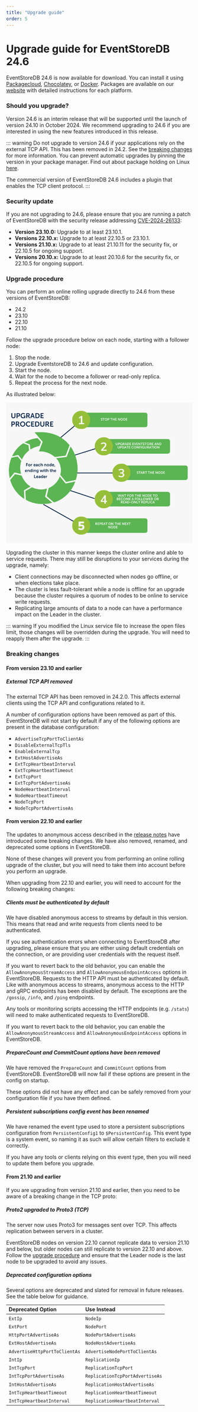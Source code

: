 ```yaml
---
title: "Upgrade guide"
order: 5
---
```


# Upgrade guide for EventStoreDB 24.6

EventStoreDB 24.6 is now available for download. You can install it using [Packagecloud](https://packagecloud.io/EventStore/EventStore-OSS), [Chocolatey](https://chocolatey.org/packages/eventstore-oss), or [Docker](https://hub.docker.com/r/eventstore/eventstore/tags?page=1&name=24.6).  Packages are available on our [website](https://www.eventstore.com/downloads) with detailed instructions for each platform.

### Should you upgrade?

Version 24.6 is an interim release that will be supported until the launch of version 24.10 in October 2024.
We recommend upgrading to 24.6 if you are interested in using the new features introduced in this release.

::: warning
Do not upgrade to version 24.6 if your applications rely on the external TCP API. This has been removed in 24.2. See the [breaking changes](#external-tcp-api-removed) for more information. You can prevent automatic upgrades by pinning the version in your package manager. Find out about package holding on Linux [here](https://askubuntu.com/questions/18654/how-to-prevent-updating-of-a-specific-package).

The commercial version of EventStoreDB 24.6 includes a plugin that enables the TCP client protocol. 
:::

### Security update

If you are not upgrading to 24.6, please ensure that you are running a patch of EventStoreDB with the security release addressing [CVE-2024-26133](https://www.eventstore.com/blog/eventstoredb-security-release-23.10-22.10-21.10-and-20.10-for-cve-2024-26133):

- **Version 23.10.0:** Upgrade to at least 23.10.1.
- **Versions 22.10.x:** Upgrade to at least 22.10.5 or 23.10.1.
- **Versions 21.10.x:** Upgrade to at least 21.10.11 for the security fix, or 22.10.5 for ongoing support.
- **Versions 20.10.x:** Upgrade to at least 20.10.6 for the security fix, or 22.10.5 for ongoing support.

### Upgrade procedure

You can perform an online rolling upgrade directly to 24.6 from these versions of EventStoreDB:
- 24.2
- 23.10
- 22.10
- 21.10

Follow the upgrade procedure below on each node, starting with a follower node:

1. Stop the node.
2. Upgrade EventstoreDB to 24.6 and update configuration.
3. Start the node.
4. Wait for the node to become a follower or read-only replica.
5. Repeat the process for the next node.

As illustrated below:

![EventStoreDB upgrade procedure for each node](../images/upgrade-procedure.png)

Upgrading the cluster in this manner keeps the cluster online and able to service requests. There may still be disruptions to your services during the upgrade, namely:
- Client connections may be disconnected when nodes go offline, or when elections take place.
- The cluster is less fault-tolerant while a node is offline for an upgrade because the cluster requires a quorum of nodes to be online to service write requests.
- Replicating large amounts of data to a node can have a performance impact on the Leader in the cluster.

::: warning
If you modified the Linux service file to increase the open files limit, those changes will be overridden during the upgrade. You will need to reapply them after the upgrade.
:::

### Breaking changes

#### From version 23.10 and earlier

##### External TCP API removed

The external TCP API has been removed in 24.2.0. This affects external clients using the TCP API and configurations related to it.

A number of configuration options have been removed as part of this. EventStoreDB will not start by default if any of the following options are present in the database configuration:
- `AdvertiseTcpPortToClientAs`
- `DisableExternalTcpTls`
- `EnableExternalTcp`
- `ExtHostAdvertiseAs`
- `ExtTcpHeartbeatInterval`
- `ExtTcpHeartbeatTimeout`
- `ExtTcpPort`
- `ExtTcpPortAdvertiseAs`
- `NodeHeartbeatInterval`
- `NodeHeartbeatTimeout`
- `NodeTcpPort`
- `NodeTcpPortAdvertiseAs`

#### From version 22.10 and earlier

The updates to anonymous access described in the [release notes](https://www.eventstore.com/blog/23.10.0-release-notes) have introduced some breaking changes. We have also removed, renamed, and deprecated some options in EventStoreDB.

None of these changes will prevent you from performing an online rolling upgrade of the cluster, but you will need to take them into account before you perform an upgrade.

When upgrading from 22.10 and earlier, you will need to account for the following breaking changes:

##### Clients must be authenticated by default

We have disabled anonymous access to streams by default in this version. This means that read and write requests from clients need to be authenticated.

If you see authentication errors when connecting to EventStoreDB after upgrading, please ensure that you are either using default credentials on the connection, or are providing user credentials with the request itself.

If you want to revert back to the old behavior, you can enable the `AllowAnonymousStreamAccess` and `AllowAnonymousEndpointAccess` options in EventStoreDB.
Requests to the HTTP API must be authenticated by default.
Like with anonymous access to streams, anonymous access to the HTTP and gRPC endpoints has been disabled by default. The exceptions are the `/gossip`, `/info`, and `/ping` endpoints.

Any tools or monitoring scripts accessing the HTTP endpoints (e.g. `/stats`) will need to make authenticated requests to EventStoreDB.

If you want to revert back to the old behavior, you can enable the `AllowAnonymousStreamAccess` and `AllowAnonymousEndpointAccess` options in EventStoreDB.

##### PrepareCount and CommitCount options have been removed

We have removed the `PrepareCount` and `CommitCount` options from EventStoreDB. EventStoreDB will now fail if these options are present in the config on startup.

These options did not have any effect and can be safely removed from your configuration file if you have them defined.

##### Persistent subscriptions config event has been renamed

We have renamed the event type used to store a persistent subscriptions configuration from `PersistentConfig1` to `$PersistentConfig`. This event type is a system event, so naming it as such will allow certain filters to exclude it correctly.

If you have any tools or clients relying on this event type, then you will need to update them before you upgrade.

#### From 21.10 and earlier

If you are upgrading from version 21.10 and earlier, then you need to be aware of a breaking change in the TCP proto:

##### Proto2 upgraded to Proto3 (TCP)

The server now uses Proto3 for messages sent over TCP. This affects replication between servers in a cluster.

EventStoreDB nodes on version 22.10 cannot replicate data to version 21.10 and below, but older nodes can still replicate to version 22.10 and above.
Follow the [upgrade procedure](#upgrade-procedure) and ensure that the Leader node is the last node to be upgraded to avoid any issues.

##### Deprecated configuration options

Several options are deprecated and slated for removal in future releases. See the table below for guidance.

| Deprecated Option             | Use Instead                     |
|:------------------------------|:--------------------------------|
| `ExtIp`                       | `NodeIp`                        |
| `ExtPort`                     | `NodePort`                      |
| `HttpPortAdvertiseAs`         | `NodePortAdvertiseAs`           |
| `ExtHostAdvertiseAs`          | `NodeHostAdvertiseAs`           |
| `AdvertiseHttpPortToClientAs` | `AdvertiseNodePortToClientAs`   |
| `IntIp`                       | `ReplicationIp`                 |
| `IntTcpPort`                  | `ReplicationTcpPort`            |
| `IntTcpPortAdvertiseAs`       | `ReplicationTcpPortAdvertiseAs` |
| `IntHostAdvertiseAs`          | `ReplicationHostAdvertiseAs`    |
| `IntTcpHeartbeatTimeout`      | `ReplicationHeartbeatTimeout`   |
| `IntTcpHeartbeatInterval`     | `ReplicationHeartbeatInterval`  |
